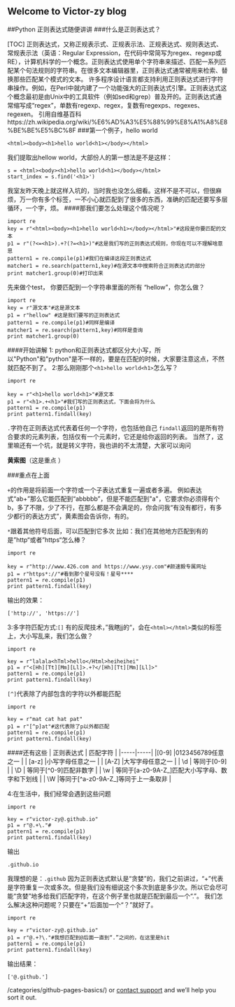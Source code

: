 ## Welcome to Victor-zy  blog

##Python 正则表达式随便讲讲
###什么是正则表达式？

[TOC]
正则表达式，又称正规表示式、正规表示法、正规表达式、规则表达式、常规表示法（英语：Regular Expression，在代码中常简写为regex、regexp或RE），计算机科学的一个概念。正则表达式使用单个字符串来描述、匹配一系列匹配某个句法规则的字符串。在很多文本编辑器里，正则表达式通常被用来检索、替换那些匹配某个模式的文本。
许多程序设计语言都支持利用正则表达式进行字符串操作。例如，在Perl中就内建了一个功能强大的正则表达式引擎。正则表达式这个概念最初是由Unix中的工具软件（例如sed和grep）普及开的。正则表达式通常缩写成“regex”，单数有regexp、regex，复数有regexps、regexes、regexen。
引用自维基百科https://zh.wikipedia.org/wiki/%E6%AD%A3%E5%88%99%E8%A1%A8%E8%BE%BE%E5%BC%8F
###第一个例子，hello world
```
<html><body><h1>hello world<h1></body></html>
```
我们提取出hellow world，大部份人的第一想法是不是这样：
```
s = <html><body><h1>hello world<h1></body></html>
start_index = s.find('<h1>')
```
我室友昨天晚上就这样入坑的，当时我也没怎么细看。这样不是不可以，但很麻烦，万一你有多个标签，一不小心就匹配到了很多的东西，准确的匹配还要写多层循环，一个字，烦。
####那我们要怎么处理这个情况呢？
```
import re
key = r"<html><body><h1>hello world<h1></body></html>"#这段是你要匹配的文本
p1 = r"(?<=<h1>).+?(?=<h1>)"#这是我们写的正则表达式规则，你现在可以不理解啥意思
pattern1 = re.compile(p1)#我们在编译这段正则表达式
matcher1 = re.search(pattern1,key)#在源文本中搜索符合正则表达式的部分
print matcher1.group(0)#打印出来
```
先来做个test， 你要匹配到一个字符串里面的所有 “hellow”，你怎么做？
```
import re
key = r"源文本"#这是源文本
p1 = r"hellow" #这是我们要写的正则表达式
pattern1 = re.compile(p1)#同样是编译
matcher1 = re.search(pattern1,key)#同样是查询
print matcher1.group(0)
```

####开始讲解
1: python和正则表达式都区分大小写，所以"Python"和"python"是不一样的，要是在匹配的时候，大家要注意这点，不然就匹配不到了。
2:那么刚刚那个```<h1>hello world<h1>```怎么写？
```
import re

key = r"<h1>hello world<h1>"#源文本
p1 = r"<h1>.+<h1>"#我们写的正则表达式，下面会将为什么
pattern1 = re.compile(p1)
print pattern1.findall(key)
```
``` . ```字符在正则表达式代表着任何一个字符，也包括他自己
```findall```返回的是所有符合要求的元素列表，包括仅有一个元素时，它还是给你返回的列表。
当然了，这里嘛还有一个坑，就是转义字符，我也讲的不太清楚，大家可以询问

**黄索图**（这是重点 ）

###重点在上面 

```+```的作用是将前面一个字符或一个子表达式重复一遍或者多遍。
例如表达式“ab+”那么它能匹配到“abbbbb”，但是不能匹配到"a"，它要求你必须得有个b，多了不限，少了不行，在那么都是不会满足的，你会问我“有没有都行，有多少都行的表达方式”，黄素图会告诉你，有的。

```*```跟着其他符号后面，可以匹配到它多次
比如：我们在其他地方匹配到有的是”http“或者”https“怎么棒？
```
import re

key = r"http://www.426.com and https://www.ysy.com"#颜速毅专属网址
p1 = r"https*://"#看到那个星号没有！星号****
pattern1 = re.compile(p1)
print pattern1.findall(key)
```
输出的效果：
```
['http://', 'https://']
```

3:多字符匹配方式:```[]```
有的反爬技术，”我瞎jj的“，会在```<html></html>```类似的标签上，大小写乱来，我们怎么做？
```
import re

key = r"lalala<hTml>hello</Html>heiheihei"
p1 = r"<[Hh][Tt][Mm][Ll]>.+?</[Hh][Tt][Mm][Ll]>"
pattern1 = re.compile(p1)
print pattern1.findall(key)
```
```[^]```代表除了内部包含的字符以外都能匹配
```
import re

key = r"mat cat hat pat"
p1 = r"[^p]at"#这代表除了p以外都匹配
pattern1 = re.compile(p1)
print pattern1.findall(key)
```
####还有这些 
| 正则表达式 | 匹配字符 |
|-----|-----|
|[0-9] |0123456789任意之一 | 
| [a-z] |小写字母任意之一  | 
| [A-Z] |大写字母任意之一  | 
| \d | 等同于[0-9]  | 
| \D | 等同于[^0-9]匹配非数字  | 
| \w | 等同于[a-z0-9A-Z_]匹配大小写字母、数字和下划线   | 
| \W |等同于[^a-z0-9A-Z_]等同于上一条取非  | 

4:在生活中，我们经常会遇到这些问题
```
import re

key = r"victor-zy@.github.io"
p1 = r"@.+\."#
pattern1 = re.compile(p1)
print pattern1.findall(key)
```
输出
```
.github.io
```
我理想的是：```.github```
因为正则表达式默认是“贪婪”的，我们之前讲过，“+”代表是字符重复一次或多次。但是我们没有细说这个多次到底是多少次。所以它会尽可能“贪婪”地多给我们匹配字符，在这个例子里也就是匹配到最后一个“.”。
我们怎么解决这种问题呢？只要在“+”后面加一个“？”就好了。
```
import re

key = r"victor-zy@.github.io"
p1 = r"@.+?\."#我想匹配到@后面一直到“.”之间的，在这里是hit
pattern1 = re.compile(p1)
print pattern1.findall(key)
```
输出结果：
```
['@.github.']
```
 /categories/github-pages-basics/) or [contact support](https://github.com/contact) and we’ll help you sort it out.
